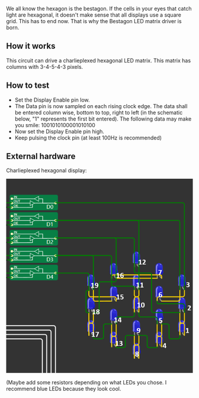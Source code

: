 <!---

This file is used to generate your project datasheet. Please fill in the information below and delete any unused
sections.

You can also include images in this folder and reference them in the markdown. Each image must be less than
512 kb in size, and the combined size of all images must be less than 1 MB.
-->

We all  know the hexagon is the bestagon. If the cells in your eyes that catch light are hexagonal, it doesn't make sense that all displays use a square grid. This has to end now. That is why the Bestagon LED matrix driver is born.

## How it works

This circuit can drive a charlieplexed hexagonal LED matrix. This matrix has columns with 3-4-5-4-3 pixels.

## How to test

- Set the Display Enable pin low. 
- The Data pin is now sampled on each rising clock edge. The data shall be entered column wise, bottom to top, right to left (in the schematic below, "1" represents the first bit entered).
  The following data may make you smile: 1001010100001010100
- Now set the Display Enable pin high.
- Keep pulsing the clock pin (at least 100Hz is recommended)

## External hardware

Charlieplexed hexagonal display:

![Schematic with LED numbering](https://github.com/x3e/tt06-wokwi-template/blob/main/docs/schematic.png?raw=true)

(Maybe add some resistors depending on what LEDs you chose. I recommend blue LEDs because they look cool.

